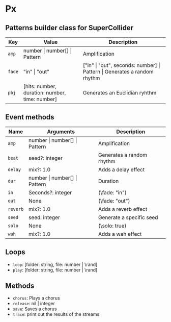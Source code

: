 # Px

## Patterns builder class for SuperCollider

| Key    | Value                                          | Description                                                              |
| ------ | ---------------------------------------------- | ------------------------------------------------------------------------ |
| `amp`  | number \| number[] \| Pattern                  | Amplification                                                            |
| `fade` | "in" \| "out"                                  | ["in" \| "out", seconds: number] \| Pattern \| Generates a random rhythm |
| `pbj`  | [hits: number, duration: number, time: number] | Generates an Euclidian ryhthm                                            |

## Event methods

| Name     | Arguments                     | Description               |
| -------- | ----------------------------- | ------------------------- |
| `amp`    | number \| number[] \| Pattern | Amplification             |
| `beat`   | seed?: integer                | Generates a random rhythm |
| `delay`  | mix?: 1.0                     | Adds a delay effect       |
| `dur`    | number \| number[] \| Pattern | Duration                  |
| `in`     | Seconds?: integer             | (\fade: "in")             |
| `out`    | None                          | (\fade: "out")            |
| `reverb` | mix?: 1.0                     | Adds a reverb effect      |
| `seed`   | seed: integer                 | Generate a specific seed  |
| `solo`   | None                          | (\solo: true)             |
| `wah`    | mix?: 1.0                     | Adds a wah effect         |

## Loops

- `loop`: [folder: string, file: number | \rand]
- `play`: [folder: string, file: number | \rand]

## Methods

- `chorus`: Plays a chorus
- `release`: nil | integer
- `save`: Saves a chorus
- `trace`: print out the results of the streams
